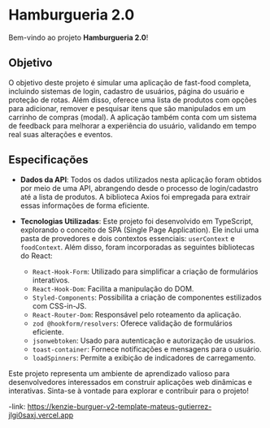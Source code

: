 # Hamburgueria 2.0

Bem-vindo ao projeto **Hamburgueria 2.0**!

## Objetivo

O objetivo deste projeto é simular uma aplicação de fast-food completa, incluindo sistemas de login, cadastro de usuários, página do usuário e proteção de rotas. Além disso, oferece uma lista de produtos com opções para adicionar, remover e pesquisar itens que são manipulados em um carrinho de compras (modal). A aplicação também conta com um sistema de feedback para melhorar a experiência do usuário, validando em tempo real suas alterações e eventos.

## Especificações

- **Dados da API**: Todos os dados utilizados nesta aplicação foram obtidos por meio de uma API, abrangendo desde o processo de login/cadastro até a lista de produtos. A biblioteca Axios foi empregada para extrair essas informações de forma eficiente.

- **Tecnologias Utilizadas**: Este projeto foi desenvolvido em TypeScript, explorando o conceito de SPA (Single Page Application). Ele inclui uma pasta de provedores e dois contextos essenciais: `userContext` e `foodContext`. Além disso, foram incorporadas as seguintes bibliotecas do React:

  - `React-Hook-Form`: Utilizado para simplificar a criação de formulários interativos.
  - `React-Hook-Dom`: Facilita a manipulação do DOM.
  - `Styled-Components`: Possibilita a criação de componentes estilizados com CSS-in-JS.
  - `React-Router-Dom`: Responsável pelo roteamento da aplicação.
  - `zod @hookform/resolvers`: Oferece validação de formulários eficiente.
  - `jsonwebtoken`: Usado para autenticação e autorização de usuários.
  - `toast-container`: Fornece notificações e mensagens para o usuário.
  - `loadSpinners`: Permite a exibição de indicadores de carregamento.

Este projeto representa um ambiente de aprendizado valioso para desenvolvedores interessados em construir aplicações web dinâmicas e interativas. Sinta-se à vontade para explorar e contribuir para o projeto!


  -link: https://kenzie-burguer-v2-template-mateus-gutierrez-jlgi0saxj.vercel.app